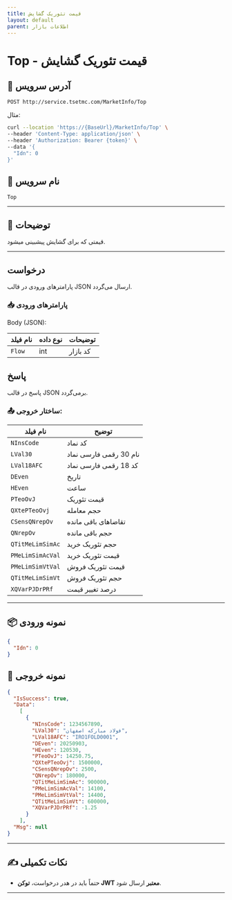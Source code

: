 ```yaml
---
title: قیمت تئوریک گشایش
layout: default
parent: اطلاعات بازار
---
```


# Top - قیمت تئوریک گشایش

## 📌 آدرس سرویس

```
POST http://service.tsetmc.com/MarketInfo/Top
```

مثال:

```bash
curl --location 'https://{BaseUrl}/MarketInfo/Top' \
--header 'Content-Type: application/json' \
--header 'Authorization: Bearer {token}' \
--data '{
  "Idn": 0
}'
```  

## 🧾 نام سرویس

`Top`

---

## 🎯 توضیحات

قیمتی که برای گشایش پیشبینی میشود.

---

## درخواست

پارامترهای ورودی در قالب JSON ارسال می‌گردد.

### 📥 پارامترهای ورودی

Body (JSON):

| نام فیلد  | نوع داده  | توضیحات |
|------------|-------|-------|
| `Flow`    | int | کد بازار |

## پاسخ

پاسخ در قالب JSON برمی‌گردد.

### 📤 ساختار خروجی:

| نام فیلد            | توضیح |
|----------------------|-------|
| `NInsCode`            | کد نماد |
| `LVal30`              | نام 30 رقمی فارسی نماد |
| `LVal18AFC`           | کد 18 رقمی فارسی نماد |
| `DEven`               | تاریخ |
| `HEven`               | ساعت |
| `PTeoOvJ`             | قیمت تئوریک |
| `QXtePTeoOvj`         | حجم معامله |
| `CSensQNrepOv`        | تقاضاهای باقی مانده |
| `QNrepOv`             | حجم باقی مانده |
| `QTitMeLimSimAc`      | حجم تئوریک خرید |
| `PMeLimSimAcVal`      | قیمت تئوریک خرید |
| `PMeLimSimVtVal`      | قیمت تئوریک فروش |
| `QTitMeLimSimVt`      | حجم تئوریک فروش |
| `XQVarPJDrPRf`        | درصد تغییر قیمت |

---

## 📦 نمونه ورودی 

```json
{
  "Idn": 0
}
```

## 📄 نمونه خروجی

```json
{
  "IsSuccess": true,
  "Data":
    [
      {
        "NInsCode": 1234567890,
        "LVal30": "فولاد مبارکه اصفهان",
        "LVal18AFC": "IRO1FOLD0001",
        "DEven": 20250903,
        "HEven": 120530,
        "PTeoOvJ": 14250.75,
        "QXtePTeoOvj": 1500000,
        "CSensQNrepOv": 2500,
        "QNrepOv": 180000,
        "QTitMeLimSimAc": 900000,
        "PMeLimSimAcVal": 14100,
        "PMeLimSimVtVal": 14400,
        "QTitMeLimSimVt": 600000,
        "XQVarPJDrPRf": -1.25
      }
    ],
  "Msg": null
}
```

---

## ✍️ نکات تکمیلی
- حتماً باید در هدر درخواست، **توکن JWT معتبر** ارسال شود.

---

